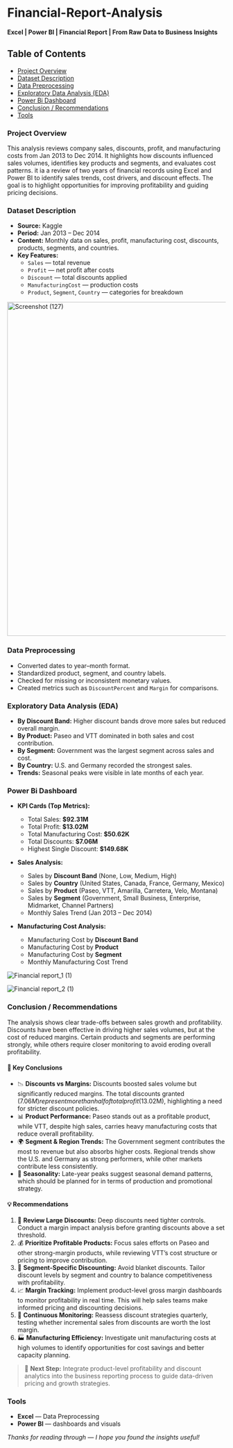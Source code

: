 # Financial-Report-Analysis
**Excel | Power BI | Financial Report | From Raw Data to Business Insights**

## Table of Contents
- [Project Overview](#project-overview)  
- [Dataset Description](#dataset-description)  
- [Data Preprocessing](#data-preprocessing)  
- [Exploratory Data Analysis (EDA)](#exploratory-data-analysis-eda)
- [Power Bi Dashboard](#power-bi-dashboard)
- [Conclusion / Recommendations](#conclusion--recommendations)  
- [Tools](#tools)  
  

### Project Overview
This analysis reviews company sales, discounts, profit, and manufacturing costs from Jan 2013 to Dec 2014. It highlights how discounts influenced sales volumes, identifies key products and segments, and evaluates cost patterns. it ia a review of two years of financial records using Excel and Power BI to identify sales trends, cost drivers, and discount effects. The goal is to highlight opportunities for improving profitability and guiding pricing decisions.

### Dataset Description
- **Source:** Kaggle  
- **Period:** Jan 2013 – Dec 2014  
- **Content:** Monthly data on sales, profit, manufacturing cost, discounts, products, segments, and countries.  
- **Key Features:**  
  - `Sales` — total revenue  
  - `Profit` — net profit after costs  
  - `Discount` — total discounts applied  
  - `ManufacturingCost` — production costs  
  - `Product`, `Segment`, `Country` — categories for breakdown
  
<img width="1366" height="768" alt="Screenshot (127)" src="https://github.com/user-attachments/assets/53a32252-eb4c-45d2-a2a0-d4c7ada48d68" />


### Data Preprocessing
- Converted dates to year–month format.  
- Standardized product, segment, and country labels.  
- Checked for missing or inconsistent monetary values.  
- Created metrics such as `DiscountPercent` and `Margin` for comparisons.  

### Exploratory Data Analysis (EDA)
- **By Discount Band:** Higher discount bands drove more sales but reduced overall margin.  
- **By Product:** Paseo and VTT dominated in both sales and cost contribution.  
- **By Segment:** Government was the largest segment across sales and cost.  
- **By Country:** U.S. and Germany recorded the strongest sales.  
- **Trends:** Seasonal peaks were visible in late months of each year.  

### Power Bi Dashboard  
- **KPI Cards (Top Metrics):**  
  - Total Sales: **$92.31M**  
  - Total Profit: **$13.02M**  
  - Total Manufacturing Cost: **$50.62K**  
  - Total Discounts: **$7.06M**  
  - Highest Single Discount: **$149.68K**

- **Sales Analysis:**  
  - Sales by **Discount Band** (None, Low, Medium, High)  
  - Sales by **Country** (United States, Canada, France, Germany, Mexico)  
  - Sales by **Product** (Paseo, VTT, Amarilla, Carretera, Velo, Montana)  
  - Sales by **Segment** (Government, Small Business, Enterprise, Midmarket, Channel Partners)  
  - Monthly Sales Trend (Jan 2013 – Dec 2014)

- **Manufacturing Cost Analysis:**  
  - Manufacturing Cost by **Discount Band**  
  - Manufacturing Cost by **Product**  
  - Manufacturing Cost by **Segment**  
  - Monthly Manufacturing Cost Trend
  
![Financial report_1 (1)](https://github.com/user-attachments/assets/a0b977af-26a7-441c-809b-0b0387b689e4)

![Financial report_2 (1)](https://github.com/user-attachments/assets/dd2c2201-0a3e-46a1-ac35-0a25374ee6cb)

### Conclusion / Recommendations

The analysis shows clear trade-offs between sales growth and profitability. Discounts have been effective in driving higher sales volumes, but at the cost of reduced margins. Certain products and segments are performing strongly, while others require closer monitoring to avoid eroding overall profitability.  

#### 🔎 Key Conclusions
- 📉 **Discounts vs Margins:** Discounts boosted sales volume but significantly reduced margins. The total discounts granted ($7.06M) represent more than half of total profit ($13.02M), highlighting a need for stricter discount policies.  
- 📊 **Product Performance:** Paseo stands out as a profitable product, while VTT, despite high sales, carries heavy manufacturing costs that reduce overall profitability.  
- 🌍 **Segment & Region Trends:** The Government segment contributes the most to revenue but also absorbs higher costs. Regional trends show the U.S. and Germany as strong performers, while other markets contribute less consistently.  
- 📆 **Seasonality:** Late-year peaks suggest seasonal demand patterns, which should be planned for in terms of production and promotional strategy.  

#### 💡 Recommendations
1. 🛑 **Review Large Discounts:** Deep discounts need tighter controls. Conduct a margin impact analysis before granting discounts above a set threshold.  
2. 💰 **Prioritize Profitable Products:** Focus sales efforts on Paseo and other strong-margin products, while reviewing VTT’s cost structure or pricing to improve contribution.  
3. 🎯 **Segment-Specific Discounting:** Avoid blanket discounts. Tailor discount levels by segment and country to balance competitiveness with profitability.  
4. 📈 **Margin Tracking:** Implement product-level gross margin dashboards to monitor profitability in real time. This will help sales teams make informed pricing and discounting decisions.  
5. 🔄 **Continuous Monitoring:** Reassess discount strategies quarterly, testing whether incremental sales from discounts are worth the lost margin.  
6. 🏭 **Manufacturing Efficiency:** Investigate unit manufacturing costs at high volumes to identify opportunities for cost savings and better capacity planning.  

> 🚀 **Next Step:** Integrate product-level profitability and discount analytics into the business reporting process to guide data-driven pricing and growth strategies.

### Tools
- **Excel** — Data Preprocessing 
- **Power BI** — dashboards and visuals 

*Thanks for reading through — I hope you found the insights useful!*  
